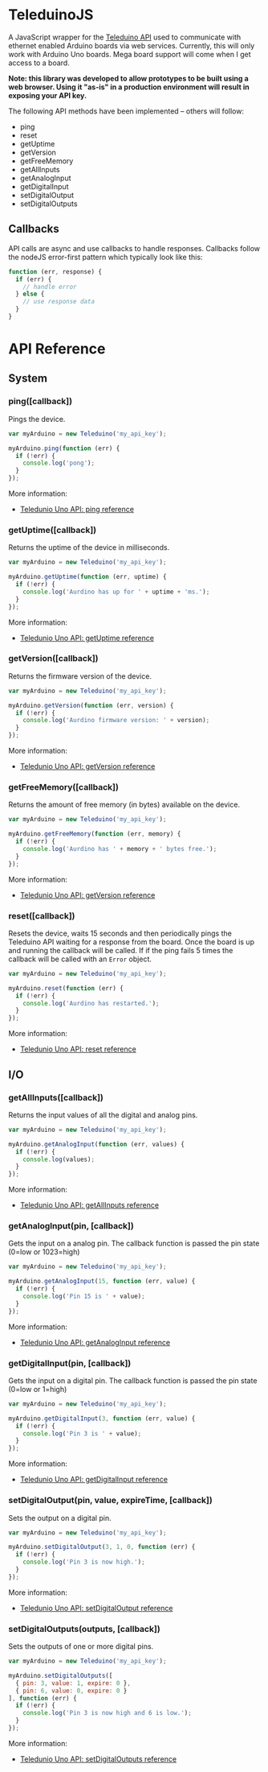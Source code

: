TeleduinoJS
===========

A JavaScript wrapper for the [Teleduino API](https://www.teleduino.org/documentation/api/328-full) used to communicate with ethernet enabled Arduino boards via web services. Currently, this will only work with Arduino Uno boards. Mega board support will come when I get access to a board.

**Note: this library was developed to allow prototypes to be built using a web browser. Using it "as-is" in a production environment will result in exposing your API key.**

The following API methods have been implemented – others will follow:

* ping
* reset
* getUptime
* getVersion
* getFreeMemory
* getAllInputs
* getAnalogInput
* getDigitalInput
* setDigitalOutput
* setDigitalOutputs

Callbacks
---------

API calls are async and use callbacks to handle responses. Callbacks follow the nodeJS error-first pattern which typically look like this:

```js
function (err, response) {
  if (err) {
    // handle error
  } else {
    // use response data
  }
}
```

API Reference
=============

System
------

### ping([callback])
Pings the device.

```js
var myArduino = new Teleduino('my_api_key');

myArduino.ping(function (err) {
  if (!err) {
    console.log('pong');
  }
});
```
More information:
* [Teledunio Uno API: ping reference](https://www.teleduino.org/documentation/api/328-full#ping)
 

### getUptime([callback])
Returns the uptime of the device in milliseconds.

```js
var myArduino = new Teleduino('my_api_key');

myArduino.getUptime(function (err, uptime) {
  if (!err) {
    console.log('Aurdino has up for ' + uptime + 'ms.');
  }
});
```

More information:
* [Teledunio Uno API: getUptime reference](https://www.teleduino.org/documentation/api/328-full#getUptime)


### getVersion([callback])
Returns the firmware version of the device.

```js
var myArduino = new Teleduino('my_api_key');

myArduino.getVersion(function (err, version) {
  if (!err) {
    console.log('Aurdino firmware version: ' + version);
  }
});
```

More information:
* [Teledunio Uno API: getVersion reference](https://www.teleduino.org/documentation/api/328-full#getVersion)


### getFreeMemory([callback])
Returns the amount of free memory (in bytes) available on the device.

```js
var myArduino = new Teleduino('my_api_key');

myArduino.getFreeMemory(function (err, memory) {
  if (!err) {
    console.log('Aurdino has ' + memory + ' bytes free.');
  }
});
```

More information:
* [Teledunio Uno API: getVersion reference](https://www.teleduino.org/documentation/api/328-full#getFreeMemory)

### reset([callback])
Resets the device, waits 15 seconds and then periodically pings the Teleduino API waiting for a response from the board. Once the board is up and running the callback will be called. If if the ping fails 5 times the callback will be called with an `Error` object.

```js
var myArduino = new Teleduino('my_api_key');

myArduino.reset(function (err) {
  if (!err) {
    console.log('Aurdino has restarted.');
  }
});
```

More information:
* [Teledunio Uno API: reset reference](https://www.teleduino.org/documentation/api/328-full#reset)


## I/O

### getAllInputs([callback])
Returns the input values of all the digital and analog pins.

```js
var myArduino = new Teleduino('my_api_key');

myArduino.getAnalogInput(function (err, values) {
  if (!err) {
    console.log(values);
  }
});
```

More information:
* [Teledunio Uno API: getAllInputs reference](https://www.teleduino.org/documentation/api/328-full#getAllInputs)


### getAnalogInput(pin, [callback])
Gets the input on a analog pin. The callback function is passed the pin state (0=low or 1023=high)

```js
var myArduino = new Teleduino('my_api_key');

myArduino.getAnalogInput(15, function (err, value) {
  if (!err) {
    console.log('Pin 15 is ' + value);
  }
});
```

More information:
* [Teledunio Uno API: getAnalogInput reference](https://www.teleduino.org/documentation/api/328-full#getAnalogInput)


### getDigitalInput(pin, [callback])
Gets the input on a digital pin. The callback function is passed the pin state (0=low or 1=high)

```js
var myArduino = new Teleduino('my_api_key');

myArduino.getDigitalInput(3, function (err, value) {
  if (!err) {
    console.log('Pin 3 is ' + value);
  }
});
```

More information:
* [Teledunio Uno API: getDigitalInput reference](https://www.teleduino.org/documentation/api/328-full#getDigitalInput)


### setDigitalOutput(pin, value, expireTime, [callback])
Sets the output on a digital pin.

```js
var myArduino = new Teleduino('my_api_key');

myArduino.setDigitalOutput(3, 1, 0, function (err) {
  if (!err) {
    console.log('Pin 3 is now high.');
  }
});
```

More information:
* [Teledunio Uno API: setDigitalOutput reference](https://www.teleduino.org/documentation/api/328-full#setDigitalOutput)


### setDigitalOutputs(outputs, [callback])
 Sets the outputs of one or more digital pins.

```js
var myArduino = new Teleduino('my_api_key');

myArduino.setDigitalOutputs([
  { pin: 3, value: 1, expire: 0 },
  { pin: 6, value: 0, expire: 0 }
], function (err) {
  if (!err) {
    console.log('Pin 3 is now high and 6 is low.');
  }
});
```

More information:
* [Teledunio Uno API: setDigitalOutputs reference](https://www.teleduino.org/documentation/api/328-full#setDigitalOutputs)

